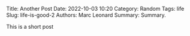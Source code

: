 Title: Another Post
Date: 2022-10-03 10:20
Category: Random
Tags: life
Slug: life-is-good-2
Authors: Marc Leonard
Summary: Summary.

This is a short post